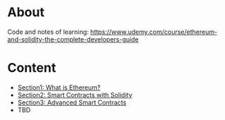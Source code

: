 # About
Code and notes of learning: https://www.udemy.com/course/ethereum-and-solidity-the-complete-developers-guide

# Content

- [Section1: What is Ethereum?](EAS.Section1/README.md)
- [Section2: Smart Contracts with Solidity](EAS.Section2/README.md)
- [Section3: Advanced Smart Contracts](EAS.Section3/README.md)
- TBD